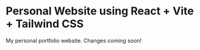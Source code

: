 # Personal Website using React + Vite + Tailwind CSS

My personal portfolio website. Changes coming soon!
